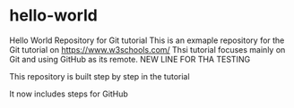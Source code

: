 # hello-world

Hello World Repository for Git tutorial
This is an exmaple repository for the Git tutorial on https://www.w3schools.com/
Thsi tutorial focuses mainly on Git and using GitHub as its remote.
NEW LINE FOR THA TESTING

This repository is built step by step in the tutorial

It now includes steps for GitHub

